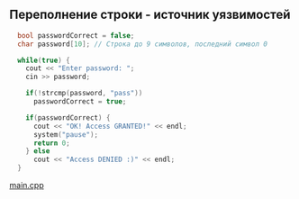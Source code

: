 Переполнение строки - источник уязвимостей
------------------------------------------
``` cpp
  bool passwordCorrect = false;
  char password[10]; // Строка до 9 символов, последний символ 0

  while(true) {
    cout << "Enter password: ";
    cin >> password;

    if(!strcmp(password, "pass"))
      passwordCorrect = true;

    if(passwordCorrect) {
      cout << "OK! Access GRANTED!" << endl;
      system("pause");
      return 0;
    } else
      cout << "Access DENIED :)" << endl;
  }

```

[main.cpp](main.cpp)

